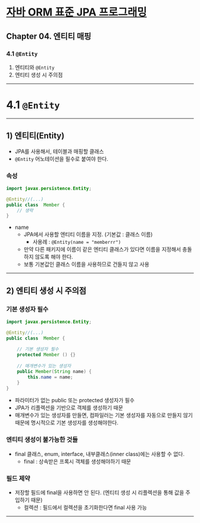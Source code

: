 # <a href = "../README.md" target="_blank">자바 ORM 표준 JPA 프로그래밍</a>
## Chapter 04. 엔티티 매핑
### 4.1 `@Entity`
1) 엔티티와 `@Entity`
2) 엔티티 생성 시 주의점

---

# 4.1 `@Entity`

---

## 1) 엔티티(Entity)
- JPA를 사용해서, 테이블과 매핑할 클래스
- `@Entity` 어노테이션을 필수로 붙여야 한다.

### 속성
```java
import javax.persistence.Entity;

@Entity//(...)
public class  Member {
    // 생략
}
```
- name
  - JPA에서 사용할 엔티티 이름을 지정. (기본값 : 클래스 이름)
    - 사용례 : `@Entity(name = "memberrr")`
  - 만약 다른 패키지에 이름이 같은 엔티티 클래스가 있다면 이름을 지정해서 충돌하지 않도록 해야 한다.
  - 보통 기본값인 클래스 이름을 사용하므로 건들지 않고 사용

---
    
## 2) 엔티티 생성 시 주의점

### 기본 생성자 필수
```java
import javax.persistence.Entity;

@Entity//(...)
public class  Member {
    
    // 기본 생성자 필수
    protected Member () {} 
    
    // 매개변수가 있는 생성자    
    public Member(String name) {
        this.name = name;
    }
}
```
- 파라미터가 없는 public 또는 protected 생성자가 필수
- JPA가 리플렉션을 기반으로 객체를 생성하기 때문
- 매개변수가 있는 생성자를 만들면, 컴파일러는 기본 생성자를 자동으로 만들지 않기 때문에 명시적으로 기본 생성자를 생성해야한다.

### 엔티티 생성이 불가능한 것들
- final 클래스, enum, interface, 내부클래스(inner class)에는 사용할 수 없다.
  - final : 상속받은 프록시 객체를 생성해야하기 때문

### 필드 제약
- 저장할 필드에 final을 사용하면 안 된다. (엔티티 생성 시 리플렉션을 통해 값을 주입하기 때문)
  - 컬렉션 : 필드에서 컬렉션을 초기화한다면 final 사용 가능

---
